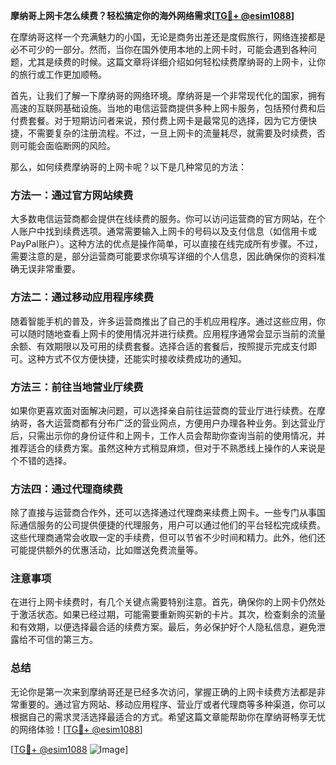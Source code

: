 **摩纳哥上网卡怎么续费？轻松搞定你的海外网络需求[[TG💪+ @esim1088](https://t.me/s/esim1088)]**

在摩纳哥这样一个充满魅力的小国，无论是商务出差还是度假旅行，网络连接都是必不可少的一部分。然而，当你在国外使用本地的上网卡时，可能会遇到各种问题，尤其是续费的时候。这篇文章将详细介绍如何轻松续费摩纳哥的上网卡，让你的旅行或工作更加顺畅。

首先，让我们了解一下摩纳哥的网络环境。摩纳哥是一个非常现代化的国家，拥有高速的互联网基础设施。当地的电信运营商提供多种上网卡服务，包括预付费和后付费套餐。对于短期访问者来说，预付费上网卡是最常见的选择，因为它方便快捷，不需要复杂的注册流程。不过，一旦上网卡的流量耗尽，就需要及时续费，否则可能会面临断网的风险。

那么，如何续费摩纳哥的上网卡呢？以下是几种常见的方法：

### 方法一：通过官方网站续费

大多数电信运营商都会提供在线续费的服务。你可以访问运营商的官方网站，在个人账户中找到续费选项。通常需要输入上网卡的号码以及支付信息（如信用卡或PayPal账户）。这种方法的优点是操作简单，可以直接在线完成所有步骤。不过，需要注意的是，部分运营商可能要求你填写详细的个人信息，因此确保你的资料准确无误非常重要。

### 方法二：通过移动应用程序续费

随着智能手机的普及，许多运营商推出了自己的手机应用程序。通过这些应用，你可以随时随地查看上网卡的使用情况并进行续费。应用程序通常会显示当前的流量余额、有效期限以及可用的续费套餐。选择合适的套餐后，按照提示完成支付即可。这种方式不仅方便快捷，还能实时接收续费成功的通知。

### 方法三：前往当地营业厅续费

如果你更喜欢面对面解决问题，可以选择亲自前往运营商的营业厅进行续费。在摩纳哥，各大运营商都有分布广泛的营业网点，方便用户办理各种业务。到达营业厅后，只需出示你的身份证件和上网卡，工作人员会帮助你查询当前的使用情况，并推荐适合的续费方案。虽然这种方式稍显麻烦，但对于不熟悉线上操作的人来说是个不错的选择。

### 方法四：通过代理商续费

除了直接与运营商合作外，还可以选择通过代理商来续费上网卡。一些专门从事国际通信服务的公司提供便捷的代理服务，用户可以通过他们的平台轻松完成续费。这些代理商通常会收取一定的手续费，但可以节省不少时间和精力。此外，他们还可能提供额外的优惠活动，比如赠送免费流量等。

### 注意事项

在进行上网卡续费时，有几个关键点需要特别注意。首先，确保你的上网卡仍然处于激活状态。如果已经过期，可能需要重新购买新的卡片。其次，检查剩余的流量和有效期，以便选择最合适的续费方案。最后，务必保护好个人隐私信息，避免泄露给不可信的第三方。

### 总结

无论你是第一次来到摩纳哥还是已经多次访问，掌握正确的上网卡续费方法都是非常重要的。通过官方网站、移动应用程序、营业厅或者代理商等多种渠道，你可以根据自己的需求灵活选择最适合的方式。希望这篇文章能帮助你在摩纳哥畅享无忧的网络体验！[[TG💪+ @esim1088](https://t.me/s/esim1088)]

[[TG💪+ @esim1088](https://t.me/s/esim1088) ![Image](https://i.postimg.cc/4NQfJmqS/Snipaste-2025-05-13-00-14-12.png)]